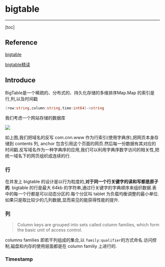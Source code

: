 # bigtable

---

[toc]

## Reference

[bigtable](https://static.googleusercontent.com/media/research.google.com/zh-CN//archive/bigtable-osdi06.pdf)

[bigtable精读](https://hardcore.feishu.cn/docs/doccnY21HwJO8LckMKEGMTzvm2g)

## Introduce

BigTable是一个稀疏的、分布式的、持久化存储的多维排序Map.Map 的索引是行,列,以及时间戳

```go
(row:string,column:string,time:int64)->string
```

我们考虑一个网站存储的数据库

![](https://img.snaptube.app/image/em-video/04fd764b175ccffd177c296c81460db6_618_203.png)

如上图,我们把域名的反写 com.cnn.www 作为行索引(使用字典序),把网页本身存储到 contents 列, anchor 包含引用这个页面的网页.然后每一份数据有其对应的时间戳.反写域名作为一种字典序的应用,我们可以利用字典序数字访问的相关性,把统一域名下的网页组织成连续的行.

### 行

在并发上 bigtable 的设计是以行为粒度的,**对于同一个行关键字的读和写都是原子的**. bigtable 的行是最大 64kb 的字符串,通过行关键字的字典顺序来组织数据.表中的每一个行都是可以动态分区的.每个分区叫 tablet 为负载均衡调整的最小单位.如果只是取比较少的几列数据,显而易见的能获得性能的提升.

### 列

>  Column keys are grouped into sets called column families, which form the basic unit of access control.

columns families 即若干列组成的集合,以 `family:qualifier`的方式命名.访问控制,磁盘和内存的使用层面都是在 column familiy 上进行的.

### Timestamp

